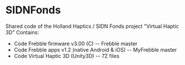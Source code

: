 # SIDNFonds
Shared code of the Holland Haptics / SIDN Fonds project "Virtual Haptic 3D"
Contains:
- Code Frebble firmware v3.00 (C) -- Frebble master
- Code Frebble apps v1.2 (native Android & iOS) -- MyFrebble master
- Code Virtual Haptic 3D (Unity3D) -- 7Z files

